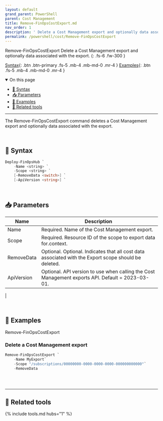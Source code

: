 ```yaml
---
layout: default
grand_parent: PowerShell
parent: Cost Management
title: Remove-FinOpsCostExport.md
nav_order: 1
description: ' Delete a Cost Management export and optionally data associated with the export.'
permalink: /powershell/cost/Remove-FinOpsCostExport
---
```


<span class="fs-9 d-block mb-4">Remove-FinOpsCostExport</span>
Delete a Cost Management export and optionally data associated with the export.
{: .fs-6 .fw-300 }

[Syntax](#-syntax){: .btn .btn-primary .fs-5 .mb-4 .mb-md-0 .mr-4 }
[Examples](#-examples){: .btn .fs-5 .mb-4 .mb-md-0 .mr-4 }

<details open markdown="1">
   <summary class="fs-2 text-uppercase">On this page</summary>

- [🧮 Syntax](#-syntax)
- [📥 Parameters](#-parameters)
- [🌟 Examples](#-examples)
- [🧰 Related tools](#-related-tools)

</details>

---

The Remove-FinOpsCostExport command  deletes a Cost Management export and optionally data associated with the export.

<br>

## 🧮 Syntax

```powershell
Deploy-FinOpsHub `
    -Name <string> `
    -Scope <string> `
    [-RemoveData <switch>] `
    [-ApiVersion <string>] `
```

<br>

## 📥 Parameters

| Name          | Description                                                                                                                                                                          |
| ------------- | ------------------------------------------------------------------------------------------------------------------------------------------------------------------------------------ |
| Name          | Required. Name of the Cost Management export.                                                                                                                   |
| Scope | Required. Resource ID of the scope to export data for.context.                                                                      |
| RemoveData      | Optional. Optional. Indicates that all cost data associated with the Export scope should be deleted.                                                                      |
| ApiVersion    | Optional. API version to use when calling the Cost Management exports API. Default = 2023-03-01. |
|

<br>

## 🌟 Examples

Remove-FinOpsCostExport 


### Delete a Cost Management export

```powershell
Remove-FinOpsCostExport `
    -Name MyExport`
    -Scope "/subscriptions/00000000-0000-0000-0000-000000000000"`
    -RemoveData
 
```

<br>

---

## 🧰 Related tools

{% include tools.md hubs="1" %}

<br>
